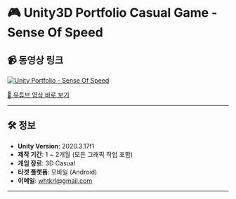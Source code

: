 # 🎮 Unity3D Portfolio Casual Game - Sense Of Speed

## 📹 동영상 링크
[![Unity Portfolio - Sense Of Speed](https://img.youtube.com/vi/efGVDcOw70c/maxresdefault.jpg)](https://www.youtube.com/watch?v=efGVDcOw70c)

[🔗 유튜브 영상 바로 보기](https://www.youtube.com/watch?v=efGVDcOw70c)

---

## 🛠️ 정보

- **Unity Version**: 2020.3.17f1
- **제작 기간**: 1 ~ 2개월 (모든 그래픽 작업 포함)
- **게임 장르**: 3D Casual
- **타겟 플렛폼**: 모바일 (Android)
- **이메일**: whtkrl@gmail.com
---
